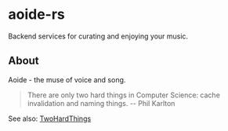 # aoide-rs

Backend services for curating and enjoying your music.

## About

Aoide - the muse of voice and song.

> There are only two hard things in Computer Science: cache invalidation and naming things.
> -- Phil Karlton

See also: [TwoHardThings](https://martinfowler.com/bliki/TwoHardThings.html)
